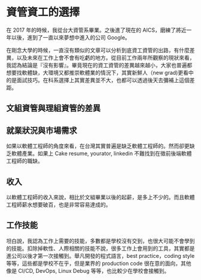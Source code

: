 # 資管資工的選擇

在 2017 年的時候，我從台大資管系畢業。之後進了現在的 AICS，磨練了將近一年以後，進到了一直以來夢想中進入的公司 Google。

在剛念大學的時候，一直沒有類似的文章可以分析到底資工資管的出路，有什麼差異，以及未來在工作上會不會有吃虧的地方。從目前工作兩年所觀察的現狀來看，我認為結論是『沒有影響』。畢竟現在的資工資管的差異越來越小，大家也普遍都想要找軟體缺，大環境又都推崇軟體業的情況下，其實新鮮人（new grad)更看中的是面試技巧。在科系選擇上其實差異並不大，也都可以透過後天去彌補上這個差距。

## 文組資管與理組資管的差異



## 就業狀況與市場需求

如果以軟體工程師的角度來看，在台灣其實普遍是缺乏軟體工程師的。然而卻更缺乏軟體產業。如果上 Cake resume, yourator, linkedin 不難找到在徵前後端軟體工程師的職缺。

## 收入

以軟體工程師的收入來說，相比於文組畢業以後的起薪，是多上不少的。而且軟體工程師薪水想要破百，也是非常容易達成的。

## 工作技能

坦白說，我認為工作上需要的技能，多數都是學校沒有交到，也很大可能不會學到的技能。扣除掉軟性、人際相關的技能不說，很多工作上會用到的工具，其實都是進公司以後才第一次接觸到。舉凡開發的程式語言，best practice，coding style 等等，這些都是學校不在乎，但是業界的 production code 很在意的面向，其他像是 CI/CD, DevOps, Linux Debug 等等，也比較少在學校會接觸到。

## 
